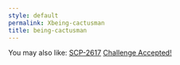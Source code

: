 ```yaml
---
style: default
permalink: Xbeing-cactusman
title: being-cactusman
---
```

You may also like:
[SCP-2617](http://scp-wiki.net/scp-2617)
[Challenge Accepted!](http://scp-wiki.net/challenge-accepted)